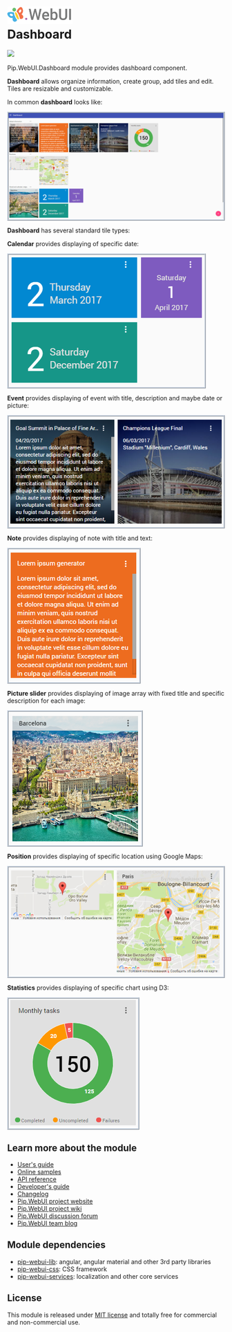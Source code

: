 # <img src="https://github.com/pip-webui/pip-webui/raw/master/doc/Logo.png" alt="Pip.WebUI Logo" style="max-width:30%"> <br/> Dashboard

![](https://img.shields.io/badge/license-MIT-blue.svg)

Pip.WebUI.Dashboard module provides dashboard component.

**Dashboard** allows organize information, create group, add tiles and edit. Tiles are resizable and customizable.

In common **dashboard** looks like:

<a href="https://github.com/pip-webui/pip-webui-dashboard/raw/master/doc/images/img-dashboard.png" style="border: 3px ridge #c8d2df; display: inline-block">
    <img src="https://github.com/pip-webui/pip-webui-dashboard/raw/master/doc/images/img-dashboard.png"/>
</a>

**Dashboard** has several standard tile types:

**Calendar** provides displaying of specific date:

<a href="https://github.com/pip-webui/pip-webui-dashboard/raw/master/doc/images/img-calendar-tile.png" style="border: 3px ridge #c8d2df; display: inline-block">
    <img src="https://github.com/pip-webui/pip-webui-dashboard/raw/master/doc/images/img-calendar-tile.png"/>
</a>

**Event** provides displaying of event with title, description and maybe date or picture:

<a href="https://github.com/pip-webui/pip-webui-dashboard/raw/master/doc/images/img-event-tile.png" style="border: 3px ridge #c8d2df; display: inline-block">
    <img src="https://github.com/pip-webui/pip-webui-dashboard/raw/master/doc/images/img-event-tile.png"/>
</a>

**Note** provides displaying of note with title and text:

<a href="https://github.com/pip-webui/pip-webui-dashboard/raw/master/doc/images/img-note-tile.png" style="border: 3px ridge #c8d2df; display: inline-block">
    <img src="https://github.com/pip-webui/pip-webui-dashboard/raw/master/doc/images/img-note-tile.png"/>
</a>

**Picture slider** provides displaying of image array with fixed title and specific description for each image:

<a href="https://github.com/pip-webui/pip-webui-dashboard/raw/master/doc/images/img-picture-slider-tile.png" style="border: 3px ridge #c8d2df; display: inline-block">
    <img src="https://github.com/pip-webui/pip-webui-dashboard/raw/master/doc/images/img-picture-slider-tile.png"/>
</a>

**Position** provides displaying of specific location using Google Maps:

<a href="https://github.com/pip-webui/pip-webui-dashboard/raw/master/doc/images/img-position-tile.png" style="border: 3px ridge #c8d2df; display: inline-block">
    <img src="https://github.com/pip-webui/pip-webui-dashboard/raw/master/doc/images/img-position-tile.png"/>
</a>

**Statistics** provides displaying of specific chart using D3:

<a href="https://github.com/pip-webui/pip-webui-dashboard/raw/master/doc/images/img-statistics-tile.png" style="border: 3px ridge #c8d2df; display: inline-block">
    <img src="https://github.com/pip-webui/pip-webui-dashboard/raw/master/doc/images/img-statistics-tile.png"/>
</a>

## Learn more about the module

- [User's guide](https://github.com/pip-webui/pip-webui-charts/blob/master/doc/UsersGuide.md)
- [Online samples](http://webui.pipdevs.com/pip-webui-charts/index.html)
- [API reference](http://webui-api.pipdevs.com/pip-webui-charts/index.html)
- [Developer's guide](https://github.com/pip-webui/pip-webui-charts/blob/master/doc/DevelopersGuide.md)
- [Changelog](https://github.com/pip-webui/pip-webui-charts/blob/master/CHANGELOG.md)
- [Pip.WebUI project website](http://www.pipwebui.org)
- [Pip.WebUI project wiki](https://github.com/pip-webui/pip-webui/wiki)
- [Pip.WebUI discussion forum](https://groups.google.com/forum/#!forum/pip-webui)
- [Pip.WebUI team blog](https://pip-webui.blogspot.com/)

## <a name="dependencies"></a>Module dependencies

* [pip-webui-lib](https://github.com/pip-webui/pip-webui-lib): angular, angular material and other 3rd party libraries
* [pip-webui-css](https://github.com/pip-webui/pip-webui-css): CSS framework
* [pip-webui-services](https://github.com/pip-webui/pip-webui-services): localization and other core services

## <a name="license"></a>License

This module is released under [MIT license](License) and totally free for commercial and non-commercial use.
